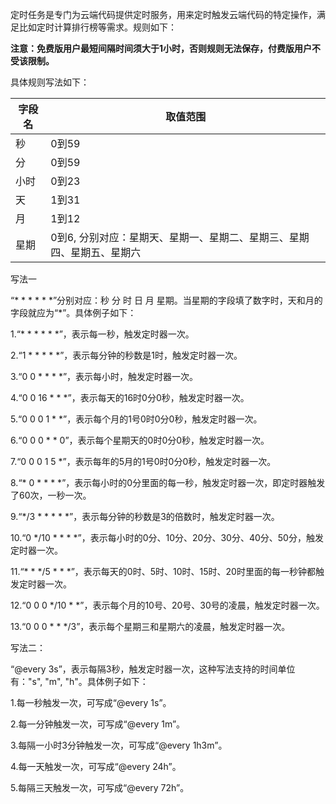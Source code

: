 定时任务是专门为云端代码提供定时服务，用来定时触发云端代码的特定操作，满足比如定时计算排行榜等需求。规则如下：

**注意：免费版用户最短间隔时间须大于1小时，否则规则无法保存，付费版用户不受该限制。**

具体规则写法如下：

| 字段名 | 取值范围 |
| --- | --- |
| 秒 | 0到59 |
| 分 | 0到59 |
| 小时 | 0到23 |
| 天 | 1到31 |
| 月 | 1到12 |
| 星期 | 0到6, 分别对应：星期天、星期一、星期二、星期三、星期四、星期五、星期六|

写法一


“\* \* \* \* \* \*”分别对应：秒 分 时 日 月 星期。当星期的字段填了数字时，天和月的字段就应为“\*”。具体例子如下：

1.“\* \* \* \* \* \*”，表示每一秒，触发定时器一次。

2.“1 \* \* \* \* \*”，表示每分钟的秒数是1时，触发定时器一次。

3.“0 0 \* \* \* \*”，表示每小时，触发定时器一次。

4.“0 0 16 \* \* \*”，表示每天的16时0分0秒，触发定时器一次。

5.“0 0 0 1 \* \*”，表示每个月的1号0时0分0秒，触发定时器一次。

6.“0 0 0 \* \* 0”，表示每个星期天的0时0分0秒，触发定时器一次。

7.“0 0 0 1 5 \*”，表示每年的5月的1号0时0分0秒，触发定时器一次。

8.“\* 0 \* \* \* \*”，表示每小时的0分里面的每一秒，触发定时器一次，即定时器触发了60次，一秒一次。

9.“\*/3 \* \* \* \* \*”，表示每分钟的秒数是3的倍数时，触发定时器一次。

10.“0 \*/10 \* \* \* \*”，表示每小时的0分、10分、20分、30分、40分、50分，触发定时器一次。

11.“\* \* \*/5 \* \* \*”，表示每天的0时、5时、10时、15时、20时里面的每一秒钟都触发定时器一次。

12.“0 0 0 \*/10 \* \*”，表示每个月的10号、20号、30号的凌晨，触发定时器一次。

13.“0 0 0 \* \* \*/3”，表示每个星期三和星期六的凌晨，触发定时器一次。


写法二：

 “@every 3s”，表示每隔3秒，触发定时器一次，这种写法支持的时间单位有："s", "m", "h"。具体例子如下：
 
1.每一秒触发一次，可写成“@every 1s”。

2.每一分钟触发一次，可写成“@every 1m”。

3.每隔一小时3分钟触发一次，可写成“@every 1h3m”。

4.每一天触发一次，可写成“@every 24h”。

5.每隔三天触发一次，可写成“@every 72h”。







